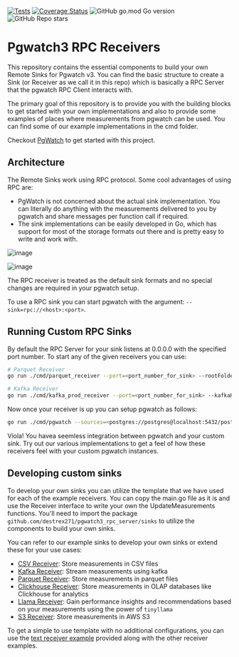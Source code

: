 [![Tests](https://github.com/destrex271/pgwatch3_rpc_server/actions/workflows/test.yml/badge.svg)](https://github.com/destrex271/pgwatch3_rpc_server/actions/workflows/test.yml)
[![Coverage Status](https://coveralls.io/repos/github/destrex271/pgwatch3_rpc_server/badge.svg?branch=main)](https://coveralls.io/github/destrex271/pgwatch3_rpc_server?branch=main)
![GitHub go.mod Go version](https://img.shields.io/github/go-mod/go-version/destrex271/pgwatch3_rpc_server)
![GitHub Repo stars](https://img.shields.io/github/stars/destrex271/pgwatch3_rpc_server)


# Pgwatch3 RPC Receivers
This repository contains the essential components to build your own Remote Sinks for Pgwatch v3. You can find the basic structure to create a Sink (or Receiver as we call it in this repo) which is basically a RPC Server that the pgwatch RPC Client interacts with.

The primary goal of this repository is to provide you with the building blocks to get started with your own implementations and also to provide some examples of places where measurements from pgwatch can be used. You can find some of our example implementations in the cmd folder.

Checkout <a href="https://github.com/cybertec-postgresql/pgwatch">PgWatch</a> to get started with this project.

## Architecture
The Remote Sinks work using RPC protocol. Some cool advantages of using RPC are:
 - PgWatch is not concerned about the actual sink implementation. You can literally do anything with the measurements delivered to you by pgwatch and share messages per function call if required.
 - The sink implementations can be easily developed in Go, which has support for most of the storage formats out there and is pretty easy to write and work with. 


![image](https://github.com/user-attachments/assets/a759597f-6369-4716-bbd0-573281c54445)

![image](https://github.com/user-attachments/assets/8a09a6fe-5fd2-4c55-b0a2-47a92ed12c3a)


The RPC receiver is treated as the default sink formats and no special changes are required in your pgwatch setup. 

To use a RPC sink you can start pgwatch with the argument: `--sink=rpc://<host>:<port>`.

## Running Custom RPC Sinks
By default the RPC Server for your sink listens at 0.0.0.0 with the specified port number.
To start any of the given receivers you can use:

```bash
# Parquet Receiver
go run ./cmd/parquet_receiver --port=<port_number_for_sink> --rootFolder=<location_on_disk>

# Kafka Receiver
go run ./cmd/kafka_prod_receiver --port=<port_number_for_sink> --kafkaHost=<host_address_of_kafka> --autoadd=<true/false>
```

Now once your receiver is up you can setup pgwatch as follows:
```bash
go run ./cmd/pgwatch --sources=<postgres://postgres@localhost:5432/postgres> --sink=rpc://<ip/hostname_of_your_sink>:<port_where_recv_is_listening>
```

Viola! You havea  seemless integration between pgwatch and your custom sink. Try out our various implementations to get a feel of how these receivers feel with your custom pgwatch instances.

## Developing custom sinks

To develop your own sinks you can utilize the template that we have used for each of the example receivers. You can copy the main.go file as it is and use the Receiver interface to write your own the UpdateMeasurements functions.
You'll need to import the package `github.com/destrex271/pgwatch3_rpc_server/sinks` to utilize the components to build your own sinks.

You can refer to our example sinks to develop your own sinks or extend these for your use cases:

 - [CSV Receiver](/cmd/csv_receiver/README.md): Store measurements in CSV files
 - [Kafka Receiver](/cmd/kafka_prod_receiver/README.md): Stream measurements using kafka
 - [Parquet Receiver](/cmd/parquet_receiver/README.md): Store measurements in parquet files
 - [Clickhouse Receiver](/cmd/clickhouse_receiver/README.md): Store measurements in OLAP databases like Clickhouse for analytics
 - [Llama Receiver](/cmd/llama_receiver/README.md): Gain performance insights and recommendations based on your measurements using the power of `tinyllama`
 - [S3 Receiver](/cmd/s3_receiver/README.md): Store measurements in AWS S3

To get a simple to use template with no additional configurations, you can use the [text receiver example](/cmd/text_receiver/main.go) provided along with the other receiver examples.
